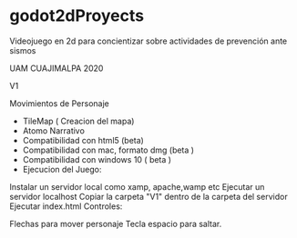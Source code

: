# godot2dProyects

Videojuego en 2d para concientizar sobre actividades de prevención ante sismos

UAM CUAJIMALPA 2020

V1

Movimientos de Personaje
- TileMap ( Creacion del mapa)
- Atomo Narrativo
- Compatibilidad con html5 (beta)
- Compatibilidad con mac, formato dmg (beta )
- Compatibilidad con windows 10 ( beta )
- Ejecucion del Juego:

Instalar un servidor local como xamp, apache,wamp etc
Ejecutar un servidor localhost
Copiar la carpeta "V1" dentro de la carpeta del servidor
Ejecutar index.html
Controles:

Flechas para mover personaje 
Tecla espacio para saltar.
